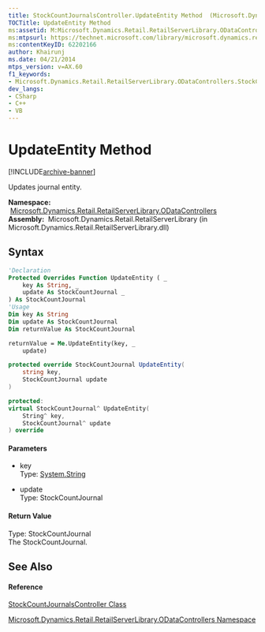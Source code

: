 ```yaml
---
title: StockCountJournalsController.UpdateEntity Method  (Microsoft.Dynamics.Retail.RetailServerLibrary.ODataControllers)
TOCTitle: UpdateEntity Method
ms:assetid: M:Microsoft.Dynamics.Retail.RetailServerLibrary.ODataControllers.StockCountJournalsController.UpdateEntity(System.String,Microsoft.Dynamics.Commerce.Runtime.DataModel.StockCountJournal)
ms:mtpsurl: https://technet.microsoft.com/library/microsoft.dynamics.retail.retailserverlibrary.odatacontrollers.stockcountjournalscontroller.updateentity(v=AX.60)
ms:contentKeyID: 62202166
author: Khairunj
ms.date: 04/21/2014
mtps_version: v=AX.60
f1_keywords:
- Microsoft.Dynamics.Retail.RetailServerLibrary.ODataControllers.StockCountJournalsController.UpdateEntity
dev_langs:
- CSharp
- C++
- VB
---
```


# UpdateEntity Method


[!INCLUDE[archive-banner](includes/archive-banner.md)]

Updates journal entity.

**Namespace:**  [Microsoft.Dynamics.Retail.RetailServerLibrary.ODataControllers](microsoft-dynamics-retail-retailserverlibrary-odatacontrollers-namespace.md)  
**Assembly:**  Microsoft.Dynamics.Retail.RetailServerLibrary (in Microsoft.Dynamics.Retail.RetailServerLibrary.dll)

## Syntax

``` vb
'Declaration
Protected Overrides Function UpdateEntity ( _
    key As String, _
    update As StockCountJournal _
) As StockCountJournal
'Usage
Dim key As String
Dim update As StockCountJournal
Dim returnValue As StockCountJournal

returnValue = Me.UpdateEntity(key, _
    update)
```

``` csharp
protected override StockCountJournal UpdateEntity(
    string key,
    StockCountJournal update
)
```

``` c++
protected:
virtual StockCountJournal^ UpdateEntity(
    String^ key, 
    StockCountJournal^ update
) override
```

#### Parameters

  - key  
    Type: [System.String](https://technet.microsoft.com/library/s1wwdcbf\(v=ax.60\))  

<!-- end list -->

  - update  
    Type: StockCountJournal  

#### Return Value

Type: StockCountJournal  
The StockCountJournal.  

## See Also

#### Reference

[StockCountJournalsController Class](stockcountjournalscontroller-class-microsoft-dynamics-retail-retailserverlibrary-odatacontrollers.md)

[Microsoft.Dynamics.Retail.RetailServerLibrary.ODataControllers Namespace](microsoft-dynamics-retail-retailserverlibrary-odatacontrollers-namespace.md)

